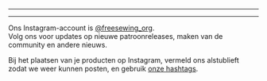 ***

***

Ons Instagram-account is [@freesewing\_org](https://instagram.com/freesewing_org).\
Volg ons voor updates op nieuwe patroonreleases, maken van de community en andere nieuws.

Bij het plaatsen van je producten op Instagram, vermeld ons alstublieft zodat we weer kunnen posten, en gebruik [onze hashtags](/community/hashtags/).
